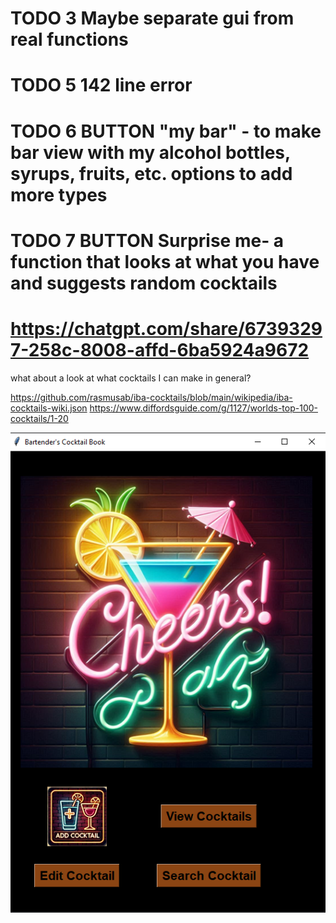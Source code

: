 
# TODO 3 Maybe separate gui from real functions
# TODO 5 142 line error
# TODO 6 BUTTON "my bar" - to make bar view with my alcohol bottles, syrups, fruits, etc. options to add more types
# TODO 7 BUTTON Surprise me- a function that looks at what you have and suggests random cocktails
# https://chatgpt.com/share/67393297-258c-8008-affd-6ba5924a9672
what about a look at what cocktails I can make in general?

https://github.com/rasmusab/iba-cocktails/blob/main/wikipedia/iba-cocktails-wiki.json
https://www.diffordsguide.com/g/1127/worlds-top-100-cocktails/1-20

![current look](current.png)
